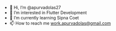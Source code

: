 - 👋 Hi, I’m @apurvadolas27
- 👀 I’m interested in Flutter Development
- 🌱 I’m currently learning Sipna Coet 
- 📫 How to reach me work.apurvadolas@gmail.com
  

<!---
apurvadolas27/apurvadolas27 is a ✨ special ✨ repository because its `README.md` (this file) appears on your GitHub profile.
You can click the Preview link to take a look at your changes.
--->
